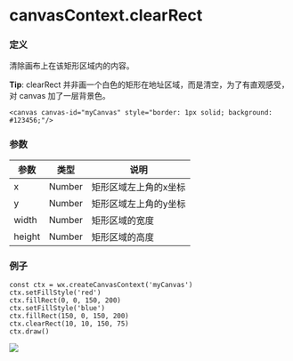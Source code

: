 <!-- https://mp.weixin.qq.com/debug/wxadoc/dev/api/canvas/clear-rect.html -->

canvasContext.clearRect
=======================

### 定义

清除画布上在该矩形区域内的内容。

**Tip**: clearRect 并非画一个白色的矩形在地址区域，而是清空，为了有直观感受，对 canvas 加了一层背景色。

    <canvas canvas-id="myCanvas" style="border: 1px solid; background: #123456;"/>
    

### 参数

  参数     |  类型     |  说明          
-----------|-----------|----------------
  x        |  Number   |矩形区域左上角的x坐标
  y        |  Number   |矩形区域左上角的y坐标
  width    |  Number   | 矩形区域的宽度 
  height   |  Number   | 矩形区域的高度 

### 例子

    const ctx = wx.createCanvasContext('myCanvas')
    ctx.setFillStyle('red')
    ctx.fillRect(0, 0, 150, 200)
    ctx.setFillStyle('blue')
    ctx.fillRect(150, 0, 150, 200)
    ctx.clearRect(10, 10, 150, 75)
    ctx.draw()
    

![](https://mp.weixin.qq.com/debug/wxadoc/dev/image/canvas/clear-rect.png?t=201838)
